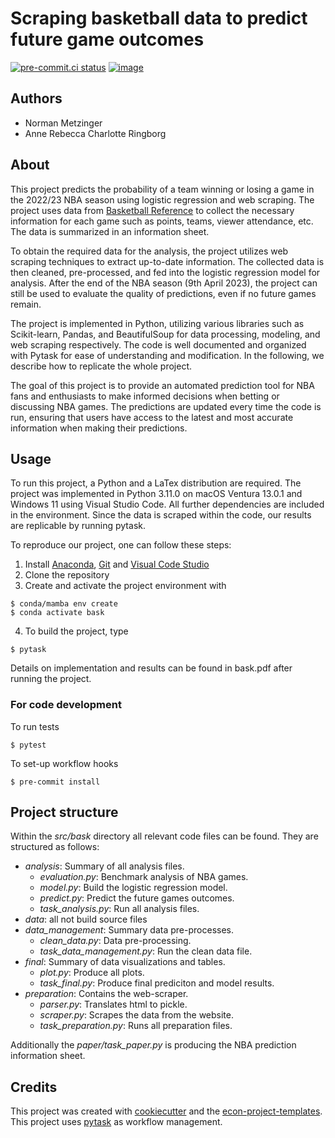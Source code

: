 # Scraping basketball data to predict future game outcomes

[![pre-commit.ci status](https://results.pre-commit.ci/badge/github/NormProgr/bask/main.svg)](https://results.pre-commit.ci/latest/github/NormProgr/bask/main)
[![image](https://img.shields.io/badge/code%20style-black-000000.svg)](https://github.com/psf/black)

## Authors

- Norman Metzinger
- Anne Rebecca Charlotte Ringborg

## About

This project predicts the probability of a team winning or losing a game in the 2022/23
NBA season using logistic regression and web scraping. The project uses data from
[Basketball Reference](https://www.basketball-reference.com/leagues/NBA_2023_games-%7B%7D.html)
to collect the necessary information for each game such as points, teams, viewer
attendance, etc. The data is summarized in an information sheet.

To obtain the required data for the analysis, the project utilizes web scraping
techniques to extract up-to-date information. The collected data is then cleaned,
pre-processed, and fed into the logistic regression model for analysis. After the end of
the NBA season (9th April 2023), the project can still be used to evaluate the quality
of predictions, even if no future games remain.

The project is implemented in Python, utilizing various libraries such as Scikit-learn,
Pandas, and BeautifulSoup for data processing, modeling, and web scraping respectively.
The code is well documented and organized with Pytask for ease of understanding and
modification. In the following, we describe how to replicate the whole project.

The goal of this project is to provide an automated prediction tool for NBA fans and
enthusiasts to make informed decisions when betting or discussing NBA games. The
predictions are updated every time the code is run, ensuring that users have access to
the latest and most accurate information when making their predictions.

## Usage

To run this project, a Python and a LaTex distribution are required. The project was
implemented in Python 3.11.0 on macOS Ventura 13.0.1 and Windows 11 using Visual Studio
Code. All further dependencies are included in the environment. Since the data is
scraped within the code, our results are replicable by running pytask.

To reproduce our project, one can follow these steps:

1. Install [Anaconda](https://docs.anaconda.com/anaconda/install/index.html),
   [Git](https://git-scm.com/) and
   [Visual Code Studio](https://code.visualstudio.com/download)
1. Clone the repository
1. Create and activate the project environment with

```console
$ conda/mamba env create
$ conda activate bask
```

4. To build the project, type

```console
$ pytask
```

Details on implementation and results can be found in bask.pdf after running the
project.

### For code development

To run tests

```console
$ pytest
```

To set-up workflow hooks

```console
$ pre-commit install
```

## Project structure

Within the *src/bask* directory all relevant code files can be found. They are
structured as follows:

- *analysis*: Summary of all analysis files.
  - *evaluation.py*: Benchmark analysis of NBA games.
  - *model.py*: Build the logistic regression model.
  - *predict.py*: Predict the future games outcomes.
  - *task_analysis.py*: Run all analysis files.
- *data*: all not build source files
- *data_management*: Summary data pre-processes.
  - *clean_data.py*: Data pre-processing.
  - *task_data_management.py*: Run the clean data file.
- *final*: Summary of data visualizations and tables.
  - *plot.py*: Produce all plots.
  - *task_final.py*: Produce final prediciton and model results.
- *preparation*: Contains the web-scraper.
  - *parser.py*: Translates html to pickle.
  - *scraper.py*: Scrapes the data from the website.
  - *task_preparation.py*: Runs all preparation files.

Additionally the *paper/task_paper.py* is producing the NBA prediction information
sheet.

## Credits

This project was created with [cookiecutter](https://github.com/audreyr/cookiecutter)
and the
[econ-project-templates](https://github.com/OpenSourceEconomics/econ-project-templates).
This project uses [pytask](https://github.com/pytask-dev/pytask) as workflow management.
